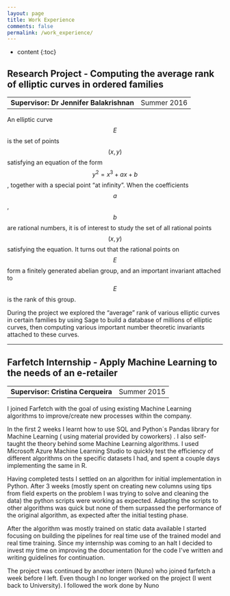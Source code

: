 ```yaml
---
layout: page
title: Work Experience
comments: false
permalink: /work_experience/
---
```


* content
{:toc}

## Research Project - Computing the average rank of elliptic curves in ordered families

<table>
  <tr>
  	<td><b>Supervisor: Dr Jennifer Balakrishnan</b></td>
    <td>Summer 2016</td>
  </tr>
</table>

An elliptic curve $$ E $$ is the set of points $$ (x, y) $$ satisfying an equation of the form $$ y^2 = x^3 + ax + b $$, together with a special point “at infinity”. When the coefficients $$ a $$, $$ b $$ are rational numbers, it is of interest to study the set of all rational points $$ (x, y) $$ satisfying the equation. It turns out that the rational points on $$ E $$ form a finitely generated abelian group, and an important invariant attached to $$ E $$ is the rank of this group.

During the project we explored the “average” rank of various elliptic curves in certain families by using Sage to build a database of millions of elliptic curves, then computing various important number theoretic invariants attached to these curves.

---

## Farfetch Internship - Apply Machine Learning to the needs of an e-retailer

<table>
  <tr>
  	<td><b>Supervisor: Cristina Cerqueira</b></td>
    <td>Summer 2015</td>
  </tr>
</table>

I joined Farfetch with the goal of using existing Machine Learning algorithms to improve/create new processes within the company.

In the first 2 weeks I learnt how to use SQL and Python´s Pandas library for Machine Learning ( using material provided by coworkers) . I also self-taught the theory behind some Machine Learning algorithms. I used Microsoft Azure Machine Learning Studio to quickly test the efficiency of different algorithms on the specific datasets I had, and spent a couple days implementing the same in R.

Having completed tests I settled on an algorithm for initial implementation in Python. After 3 weeks (mostly spent on creating new columns using tips from field experts on the problem I was trying to solve and cleaning the data) the python scripts were working as expected. Adapting the scripts to other algorithms was quick but none of them surpassed the performance of the original algorithm, as expected after the initial testing phase.

After the algorithm was mostly trained on static data available I started focusing on building the pipelines for real time use of the trained model and real time training. Since my internship was coming to an halt I decided to invest my time on improving the documentation for the code I've written and writing guidelines for continuation.

The project was continued by another intern (Nuno) who joined farfetch a week before I left. Even though I no longer worked on the project (I went back to University). I followed the work done by Nuno